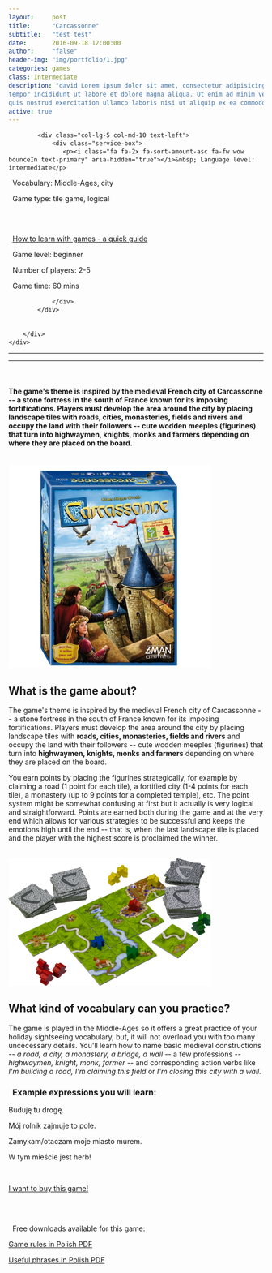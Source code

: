 ```yaml
---
layout:     post
title:      "Carcassonne"
subtitle:   "test test"
date:       2016-09-18 12:00:00
author:     "false"
header-img: "img/portfolio/1.jpg"
categories: games 
class: Intermediate
description: "david Lorem ipsum dolor sit amet, consectetur adipisicing elit, sed do eiusmod
tempor incididunt ut labore et dolore magna aliqua. Ut enim ad minim veniam,
quis nostrud exercitation ullamco laboris nisi ut aliquip ex ea commodo"
active: true
---
```



  <div class="container">
        <div class="row">

            <div class="col-lg-5 col-md-10 text-left">
                <div class="service-box">
                   <p><i class="fa fa-2x fa-sort-amount-asc fa-fw wow bounceIn text-primary" aria-hidden="true"></i>&nbsp; Language level: intermediate</p>

<p><i class="fa fa-2x fa-commenting-o fa-fw wow bounceIn text-primary" aria-hidden="true"></i>&nbsp; Vocabulary: Middle-Ages, city</p>

<p><i class="fa fa-2x fa-cubes fa-fw wow bounceIn text-primary" aria-hidden="true"></i>&nbsp; Game type: tile game, logical </p>

<br>
<br>

<p><i class="fa fa-2x fa-info fa-fw wow bounceIn text-primary" aria-hidden="true"></i>&nbsp; <a href="https://www.google.com" target="_blank">How to learn with games - a quick guide</a> </p>
                </div>
            </div>
            <div class="col-lg-5 col-md-10 text-left">
                <div class="service-box">
                  <p><i class="fa fa-2x fa-dashboard fa-fw wow bounceIn text-primary" aria-hidden="true"></i>&nbsp; Game level: beginner</p>

<p><i class="fa fa-2x fa-child fa-fw wow bounceIn text-primary" aria-hidden="true"></i>&nbsp; Number of players: 2-5</p>

<p><i class="fa fa-2x fa-hourglass-start fa-fw wow bounceIn text-primary" aria-hidden="true"></i>&nbsp; Game time: 60 mins</p>

                </div>
            </div>
           
           
        </div>
    </div>
           
<hr>
<hr>
<br>

#### The game's theme is inspired by the medieval French city of Carcassonne -- a stone fortress in the south of France known for its imposing fortifications. Players must develop the area around the city by placing landscape tiles with **roads, cities, monasteries, fields and rivers** and occupy the land with their followers -- cute wodden meeples (figurines) that turn into **highwaymen, knights, monks and farmers** depending on where they are placed on the board.

<br>

<img src="/img/portfolio/carcassonne-box.jpg" alt="alt text" width="400" >

## What is the game about?


The game's theme is inspired by the medieval French city of Carcassonne -- a stone fortress in the south of France known for its imposing fortifications. Players must develop the area around the city by placing landscape tiles with **roads, cities, monasteries, fields and rivers** and occupy the land with their followers -- cute wodden meeples (figurines) that turn into **highwaymen, knights, monks and farmers** depending on where they are placed on the board. 
<p>You earn points by placing the figurines strategically, for example by claiming a road (1 point for each tile), a fortified city (1-4 points for each tile), a monastery (up to 9 points for a completed temple), etc. The point system might be somewhat confusing at first but it actually is very logical and straightforward. Points are earned both during the game and at the very end which allows for various strategies to be successful and keeps the emotions high until the end -- that is, when the last landscape tile is placed and the player with the highest score is proclaimed the winner.</p>

 
<br> 

<img src="/img/portfolio/carcassonne-cards.png" alt="alt text" width="400" >

<br>

## What kind of vocabulary can you practice?

The game is played in the Middle-Ages so it offers a great practice of your holiday sightseeing vocabulary, but, it will not overload you with too many uncecessary details. You'll learn how to name basic medieval constructions -- *a road, a city, a monastery, a bridge, a wall* -- a few professions -- *highwaymen, knight, monk, farmer* -- and corresponding action verbs like *I'm building a road, I'm claiming this field* or *I'm closing this city with a wall.* 

<p>

<h3><i class="fa fa-2x fa-commenting fa-fw wow bounceIn text-primary" aria-hidden="true"></i>&nbsp; Example expressions you will learn:</h3>


<p>Buduję tu drogę.</p>
<p>Mój rolnik zajmuje to pole.</p>
<p>Zamykam/otaczam moje miasto murem.</p>
<p>W tym mieście jest herb!</p>

</p>

<br>


<a href="#contact" class="btn btn-outline btn-xl page-scroll">I want to buy this game!</a>

<br>
<br>

<p><i class="fa fa-2x fa-download fa-fw wow bounceIn text-primary" aria-hidden="true"></i>&nbsp; Free downloads available for this game: </p>

[Game rules in Polish PDF](https://www.google.com)

[Useful phrases in Polish PDF](https://www.google.com)






